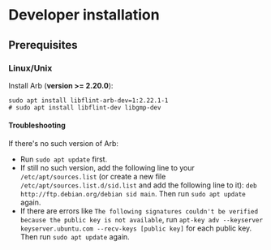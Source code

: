 # Developer installation

## Prerequisites

### Linux/Unix

Install Arb (**version >= 2.20.0**):
```shell
sudo apt install libflint-arb-dev=1:2.22.1-1
# sudo apt install libflint-dev libgmp-dev
```

#### Troubleshooting

If there's no such version of Arb:

- Run `sudo apt update` first.
- If still no such version, add the following line to your `/etc/apt/sources.list` (or create a new file `/etc/apt/sources.list.d/sid.list` and add the following line to it):
  `deb http://ftp.debian.org/debian sid main`. Then run `sudo apt update` again.
- If there are errors like `The following signatures couldn't be verified because the public key is not available`,
  run `apt-key adv --keyserver keyserver.ubuntu.com --recv-keys [public key]` for each public key. Then run `sudo apt update` again.
  
